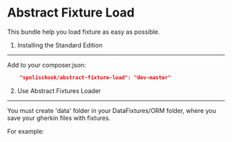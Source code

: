 Abstract Fixture Load
========================

This bundle help you load fixture as easy as possible.

1) Installing the Standard Edition
----------------------------------

Add to your composer.json:

```json
    "spolischook/abstract-fixture-load": "dev-master"
```

2) Use Abstract Fixtures Loader
-------------------------------------

You must create 'data' folder in your DataFixtures/ORM folder,
where you save your gherkin files with fixtures.

For example:

```gherkin

```